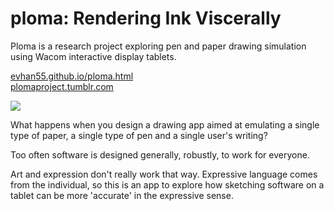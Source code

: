 ploma: Rendering Ink Viscerally
===============================

Ploma is a research project exploring pen and paper drawing simulation using Wacom interactive display tablets.

[evhan55.github.io/ploma.html](http://evhan55.github.io/ploma.html)  
[plomaproject.tumblr.com](http://plomaproject.tumblr.com)

![](http://24.media.tumblr.com/b4103d4c2b3d2c632f5b112d1fd7636d/tumblr_n34euvngAD1tvh0uyo1_1280.png)

What happens when you design a drawing app aimed at emulating a single type of paper, a single type of pen and a single user's writing?  
  
Too often software is designed generally, robustly, to work for everyone.  
  
Art and expression don't really work that way.  Expressive language comes from the individual, so this is an app to explore how sketching software on a tablet can be more 'accurate' in the expressive sense.